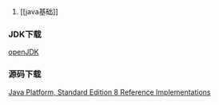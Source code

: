 1. [[java基础]]



### JDK下载

[openJDK](https://jdk.java.net/java-se-ri/11)
### 源码下载

[Java Platform, Standard Edition 8 Reference Implementations](http://jdk.java.net/java-se-ri/8-MR3)

